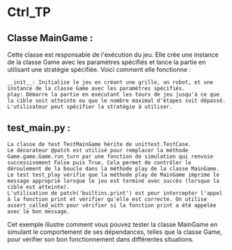 # Ctrl_TP

## Classe MainGame :

Cette classe est responsable de l'exécution du jeu. Elle crée une instance de la classe Game avec les paramètres spécifiés et lance la partie en utilisant une stratégie spécifiée. Voici comment elle fonctionne :

    __init__: Initialise le jeu en créant une grille, un robot, et une instance de la classe Game avec les paramètres spécifiés.
    play: Démarre la partie en exécutant les tours de jeu jusqu'à ce que la cible soit atteinte ou que le nombre maximal d'étapes soit dépassé. L'utilisateur peut spécifier la stratégie à utiliser.

## test_main.py :

    La classe de test TestMainGame hérite de unittest.TestCase.
    Le décorateur @patch est utilisé pour remplacer la méthode Game.game.Game.run_turn par une fonction de simulation qui renvoie successivement False puis True. Cela permet de contrôler le déroulement de la boucle dans la méthode play de la classe MainGame.
    Le test test_play vérifie que la méthode play de MainGame imprime le message approprié lorsque le jeu est terminé avec succès (lorsque la cible est atteinte).
    L'utilisation de patch('builtins.print') est pour intercepter l'appel à la fonction print et vérifier qu'elle est correcte. On utilise assert_called_with pour vérifier si la fonction print a été appelée avec le bon message.

Cet exemple illustre comment vous pouvez tester la classe MainGame en simulant le comportement de ses dépendances, telles que la classe Game, pour vérifier son bon fonctionnement dans différentes situations.


